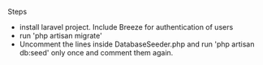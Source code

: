 Steps

-   install laravel project. Include Breeze for authentication of users
-   run 'php artisan migrate'
-   Uncomment the lines inside DatabaseSeeder.php and run 'php artisan db:seed' only once and comment them again.
